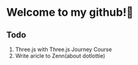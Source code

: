 # Welcome to my github!👋

## Todo
1. Three.js with Three.js Journey Course
2. Write aricle to Zenn(about dotlottie)
